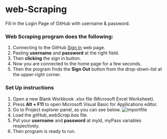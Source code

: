 # web-Scraping
Fill in the Login Page of GitHub with username & password.

### Web Scraping program does the following:

1. Connecting to the GitHub [Sign In](https://github.com/login) web page.
2. Pasting  **username** and **password** at the right field.
3. Then **clicking** the sign in button.
4. Now you are connected to the home page for a few seconds.
5. Then the program finds the **Sign Out** button from the drop-down-list at the upper-right corner.

### Set Up instructions

1. Open a new Blank Workbook .xlsx file (Microsoft Excel Worksheet).
2. Press **Alt + F11** to open Microsoft Visual Basic for Applications editor.
3. Go to Project explorer panel, as you can see below.
![importfile](https://user-images.githubusercontent.com/32977750/45417622-48081a00-b68b-11e8-80b9-3a63a57a57f2.png)
4. Load the *gitHub_webScrap.bas* file.
5. Put your **username** and **password** at myId, myPass variables respectively.  
6. Then program is ready to run.



